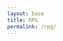 ```yaml
---
layout: base
title: RPG
permalink: /rpg/
---
```


<canvas id='gameCanvas'></canvas>

<script type="module">
    import GameControl from '{{site.baseurl}}/assets/js/rpg/GameControl.js';

    // Background data
    const image_src = "{{site.baseurl}}/images/rpg/coral_reef.jpg";
    const image_data = {
        pixels: {height: 580, width: 1038}
    };
    const image = {src: image_src, data: image_data};

    // Sprite data
    const sprite_src = "{{site.baseurl}}/images/rpg/turtle.png";
    const sprite_data = {
        SCALE_FACTOR: 10,
        STEP_FACTOR: 1000,
        ANIMATION_RATE: 100,
        pixels: {height: 280, width: 256},
        orientation: {rows: 4, columns: 3 },
        down: {row: 0, start: 0, columns: 3 },
        left: {row: 1, start: 0, columns: 3 },
        right: {row: 2, start: 0, columns: 3 },
        up: {row: 3, start: 0, columns: 3 },
    };
    const sprite = {src: sprite_src, data: sprite_data};

    // Seaweed sprite data
    const seaweed_src = "{{site.baseurl}}/images/rpg/seaweed.png";
    const seaweed_data = {
        SCALE_FACTOR: 3,    
        pixels: { height: 66, width: 59 }, // Adjust based on your seaweed image size
    };
    const seaweed = { src: seaweed_src, data: seaweed_data };

    // Assets for game
    //const assets = {}
    //const assets = {image: image}
    //const assets = {sprite: sprite}
    const assets = {image: image, sprite: sprite ,seaweed: seaweed, // Add the starfish here
     }

    // Start game engine
    GameControl.start(assets);
</script>
